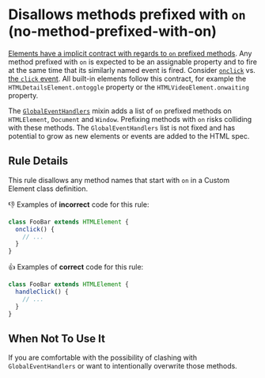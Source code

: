 # Disallows methods prefixed with `on` (no-method-prefixed-with-on)

[Elements have a implicit contract with regards to `on` prefixed methods](https://developer.mozilla.org/en-US/docs/Web/Guide/Events/Event_handlers).
Any method prefixed with `on` is expected to be an assignable property and to
fire at the same time that its similarly named event is fired. Consider
[`onclick`](https://developer.mozilla.org/en-US/docs/Web/API/GlobalEventHandlers/onclick)
vs.
[the `click` event](https://developer.mozilla.org/en-US/docs/Web/API/Element/click_event).
All built-in elements follow this contract, for example the
`HTMLDetailsElement.ontoggle` property or the `HTMLVideoElement.onwaiting`
property.

The [`GlobalEventHandlers`](https://developer.mozilla.org/en-US/docs/Web/API/GlobalEventHandlers)
mixin adds a list of `on` prefixed methods on `HTMLElement`, `Document` and
`Window`. Prefixing methods with `on` risks colliding with these methods.
The `GlobalEventHandlers` list is not fixed and has potential to grow as new
elements or events are added to the HTML spec.

## Rule Details

This rule disallows any method names that start with `on` in a Custom Element
class definition.

👎 Examples of **incorrect** code for this rule:

```js
class FooBar extends HTMLElement {
  onclick() {
    // ...
  }
}
```

👍 Examples of **correct** code for this rule:

```js
class FooBar extends HTMLElement {
  handleClick() {
    // ...
  }
}
```

## When Not To Use It

If you are comfortable with the possibility of clashing with
`GlobalEventHandlers` or want to intentionally overwrite those methods.
